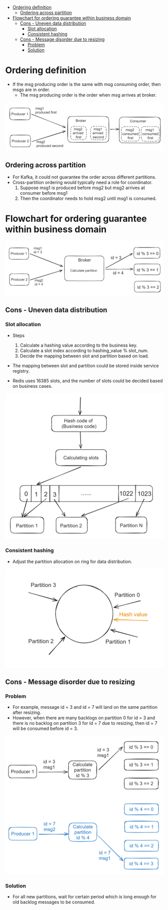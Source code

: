 - [Ordering definition](#ordering-definition)
  - [Ordering across partition](#ordering-across-partition)
- [Flowchart for ordering guarantee within business domain](#flowchart-for-ordering-guarantee-within-business-domain)
  - [Cons - Uneven data distribution](#cons---uneven-data-distribution)
    - [Slot allocation](#slot-allocation)
    - [Consistent hashing](#consistent-hashing)
  - [Cons - Message disorder due to resizing](#cons---message-disorder-due-to-resizing)
    - [Problem](#problem)
    - [Solution](#solution)

# Ordering definition
* If the msg producing order is the same with msg consuming order, then msgs are in order.
  * The msg producing order is the order when msg arrives at broker. 

![](../.gitbook/assets/messageQueue_ordering.png)

## Ordering across partition
* For Kafka, it could not guarantee the order across different partitions. 
* Cross-partition ordering would typically need a role for coordinator. 
  1. Suppose msg1 is produced before msg2 but msg2 arrives at consumer before msg1
  2. Then the coordinator needs to hold msg2 until msg1 is consumed. 

# Flowchart for ordering guarantee within business domain

![](../.gitbook/assets/messageQueue_ordering_flowchart.png)

## Cons - Uneven data distribution

### Slot allocation 
* Steps
  1. Calculate a hashing value according to the business key. 
  2. Calculate a slot index according to hashing_value % slot_num.
  3. Decide the mapping between slot and partition based on load.

* The mapping between slot and partition could be stored inside service registry. 
* Redis uses 16385 slots, and the number of slots could be decided based on business cases. 

![](../.gitbook/assets/messageQueue_ordering_slot_allocation.png)

### Consistent hashing
* Adjust the partition allocation on ring for data distribution.

![](../.gitbook/assets/messageQueue_ordering_consistentHashing.png)

## Cons - Message disorder due to resizing
### Problem
* For example, message id = 3 and id = 7 will land on the same partition after resizing. 
* However, when there are many backlogs on partition 0 for id = 3 and there is no backlog on partition 3 for id = 7 due to resizing, then id = 7 will be consumed before id = 3. 

![](../.gitbook/assets/messageQueue_ordering_resizing.png)

### Solution
* For all new partitions, wait for certain period which is long enough for old backlog messages to be consumed. 
